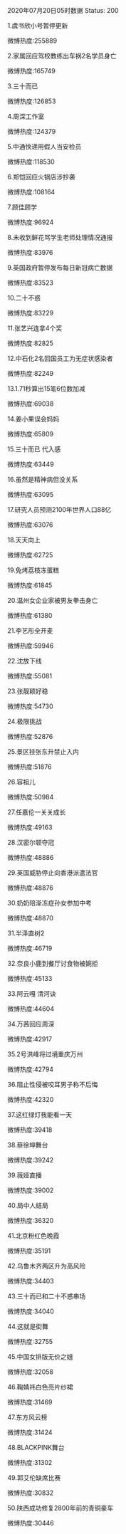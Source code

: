 2020年07月20日05时数据
Status: 200

1.虞书欣小号暂停更新

微博热度:255889

2.家属回应驾校教练出车祸2名学员身亡

微博热度:165749

3.三十而已

微博热度:126853

4.周深工作室

微博热度:124379

5.中通快递用假人当安检员

微博热度:118530

6.郑恺回应火锅店涉抄袭

微博热度:108164

7.顾佳顾学

微博热度:96924

8.未收到鲜花骂学生老师处理情况通报

微博热度:83976

9.英国政府暂停发布每日新冠病亡数据

微博热度:83523

10.二十不惑

微博热度:83229

11.张艺兴连拿4个奖

微博热度:82825

12.中石化2名回国员工为无症状感染者

微博热度:82249

13.1.71秒算出15笔6位数加减

微博热度:69038

14.姜小果误会妈妈

微博热度:65809

15.三十而已 代入感

微博热度:63449

16.虽然是精神病但没关系

微博热度:63095

17.研究人员预测2100年世界人口88亿

微博热度:63076

18.天天向上

微博热度:62725

19.免烤荔枝冻蛋糕

微博热度:61845

20.温州女企业家被男友拳击身亡

微博热度:61380

21.李艺彤全开麦

微博热度:59946

22.沈放下线

微博热度:55081

23.张靓颖好稳

微博热度:54730

24.极限挑战

微博热度:52876

25.景区挂张东升禁止入内

微博热度:51876

26.容祖儿

微博热度:50984

27.任嘉伦一关关成长

微博热度:49163

28.汉密尔顿夺冠

微博热度:48886

29.英国威胁停止向香港派遣法官

微博热度:48876

30.奶奶陪渐冻症孙女参加中考

微博热度:48870

31.半泽直树2

微博热度:46719

32.奈良小鹿到餐厅讨食物被婉拒

微博热度:45133

33.阿云嘎 清河诀

微博热度:44604

34.万茜回应周深

微博热度:42917

35.2号洪峰将过境重庆万州

微博热度:42794

36.阻止性侵被咬耳男子称不后悔

微博热度:42320

37.这红绿灯我能看一天

微博热度:39418

38.蔡徐坤舞台

微博热度:39242

39.薇娅直播

微博热度:39002

40.局中人结局

微博热度:36320

41.北京粉红色晚霞

微博热度:35191

42.乌鲁木齐两区升为高风险

微博热度:34403

43.三十而已和二十不惑串场

微博热度:34040

44.这就是街舞

微博热度:32755

45.中国女排版无价之姐

微博热度:32058

46.鞠婧祎白色亮片纱裙

微博热度:31469

47.东方风云榜

微博热度:31424

48.BLACKPINK舞台

微博热度:31302

49.郭艾伦缺席比赛

微博热度:30832

50.陕西成功修复2800年前的青铜豪车

微博热度:30446

